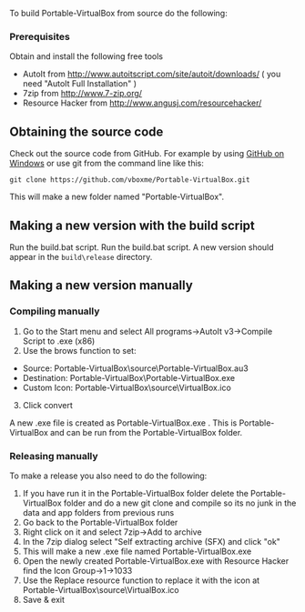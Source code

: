 To build Portable-VirtualBox from source do the following:

### Prerequisites ###

Obtain and install the following free tools

* AutoIt from http://www.autoitscript.com/site/autoit/downloads/ ( you need "AutoIt Full Installation" )
* 7zip from http://www.7-zip.org/
* Resource Hacker from http://www.angusj.com/resourcehacker/


## Obtaining the source code ##

Check out the source code from GitHub. For example by using [GitHub on Windows](http://windows.github.com/) or use git from the command line like this:

`git clone https://github.com/vboxme/Portable-VirtualBox.git`

This will make a new folder named "Portable-VirtualBox".


## Making a new version with the build script ##

Run the build.bat script. Run the build.bat script. A new version should appear in the `build\release` directory.


## Making a new version manually ##

### Compiling manually ###

1. Go to the Start menu and select All programs->AutoIt v3->Compile Script to .exe (x86)
2. Use the brows function to set:
* Source: Portable-VirtualBox\source\Portable-VirtualBox.au3
* Destination: Portable-VirtualBox\Portable-VirtualBox.exe
* Custom Icon: Portable-VirtualBox\source\VirtualBox.ico
3. Click convert

A new .exe file is created as Portable-VirtualBox.exe . This is Portable-VirtualBox and can be run from the Portable-VirtualBox folder.

### Releasing manually ###
To make a release you also need to do the following:

1. If you have run it in the Portable-VirtualBox folder delete the Portable-VirtualBox folder and do a new git clone and compile so its no junk in the data and app folders from previous runs
2. Go back to the Portable-VirtualBox folder
3. Right click on it and select 7zip->Add to archive
4. In the 7zip dialog select "Self extracting archive (SFX) and click "ok" 
5. This will make a new .exe file named Portable-VirtualBox.exe
6. Open the newly created Portable-VirtualBox.exe with Resource Hacker find the Icon Group->1->1033
7. Use the Replace resource function to replace it with the icon at Portable-VirtualBox\source\VirtualBox.ico
8. Save & exit
